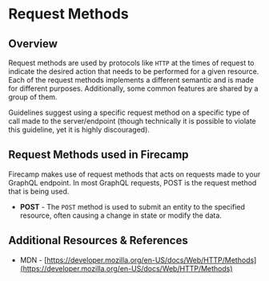 # Request Methods

## Overview

Request methods are used by protocols like `HTTP` at the times of request to indicate the desired action that needs to be performed for a given resource. Each of the request methods implements a different semantic and is made for different purposes. Additionally, some common features are shared by a group of them.

Guidelines suggest using a specific request method on a specific type of call made to the server/endpoint (though technically it is possible to violate this guideline, yet it is highly discouraged).

## Request Methods used in Firecamp

Firecamp makes use of request methods that acts on requests made to your GraphQL endpoint. In most GraphQL requests, POST is the request method that is being used.

- **POST** - The `POST` method is used to submit an entity to the specified resource, often causing a change in state or modify the data.

## Additional Resources & References

- MDN - [https://developer.mozilla.org/en-US/docs/Web/HTTP/Methods](https://developer.mozilla.org/en-US/docs/Web/HTTP/Methods)
